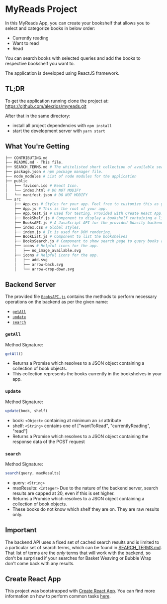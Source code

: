 # MyReads Project

In this MyReads App, you can create your bookshelf that allows you to select and categorize books in below order:
- Currently reading
- Want to read
- Read

You can search books with selected queries and add the books to respective
bookshelf you want to.

The application is developed using ReactJS framework.

## TL;DR

To get the application running clone the project at:
https://github.com/alexrios/myreads.git

After that in the same directory:

* install all project dependencies with `npm install`
* start the development server with `yarn start`

## What You're Getting
```bash
├── CONTRIBUTING.md
├── README.md - This file.
├── SEARCH_TERMS.md # The whitelisted short collection of available search terms for you to use with your app.
├── package.json # npm package manager file.
├── node_modules # List of node modules for the application
├── public
│   ├── favicon.ico # React Icon.
│   └── index.html # DO NOT MODIFY
│   └── manifest.json # DO NOT MODIFY
└── src
    ├── App.css # Styles for your app. Feel free to customize this as you desire.
    ├── App.js # This is the root of your app.
    ├── App.test.js # Used for testing. Provided with Create React App.
    ├── BookShelf.js # Component to display a bookshelf containing a list of Books with Title, Author, bookshelf selection
    ├── BooksAPI.js # A JavaScript API for the provided Udacity backend. Instructions for the methods are below.
    ├── index.css # Global styles.
    ├── index.js # It is used for DOM rendering.
    ├── BookList.js # Component to list the bookshelves
    ├── BooksSearch.js # Component to show search page to query books and select
    ├── icons # Helpful icons for the app.
    │   ├── no_image_available.svg
    ├── icons # Helpful icons for the app.
    │   ├── add.svg
    │   ├── arrow-back.svg
    │   └── arrow-drop-down.svg
```

## Backend Server

The provided file [`BooksAPI.js`](src/BooksAPI.js) contains the methods to perform necessary operations on the backend as per the given name:

* [`getAll`](#getall)
* [`update`](#update)
* [`search`](#search)

### `getAll`

Method Signature:

```js
getAll()
```

* Returns a Promise which resolves to a JSON object containing a collection of book objects.
* This collection represents the books currently in the bookshelves in your app.

### `update`

Method Signature:

```js
update(book, shelf)
```

* book: `<Object>` containing at minimum an `id` attribute
* shelf: `<String>` contains one of ["wantToRead", "currentlyReading", "read"]  
* Returns a Promise which resolves to a JSON object containing the response data of the POST request

### `search`

Method Signature:

```js
search(query, maxResults)
```

* query: `<String>`
* maxResults: `<Integer>` Due to the nature of the backend server, search results are capped at 20, even if this is set higher.
* Returns a Promise which resolves to a JSON object containing a collection of book objects.
* These books do not know which shelf they are on. They are raw results only.

## Important
The backend API uses a fixed set of cached search results and is limited to a particular set of search terms, which can be found in [SEARCH_TERMS.md](SEARCH_TERMS.md). That list of terms are the _only_ terms that will work with the backend, so don't be surprised if your searches for Basket Weaving or Bubble Wrap don't come back with any results.

## Create React App

This project was bootstrapped with [Create React App](https://github.com/facebookincubator/create-react-app). You can find more information on how to perform common tasks [here](https://github.com/facebookincubator/create-react-app/blob/master/packages/react-scripts/template/README.md).
